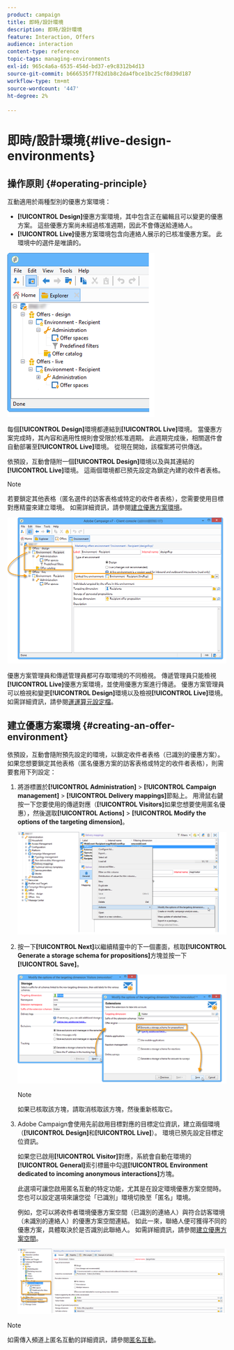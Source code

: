 ```yaml
---
product: campaign
title: 即時/設計環境
description: 即時/設計環境
feature: Interaction, Offers
audience: interaction
content-type: reference
topic-tags: managing-environments
exl-id: 965c4a6a-6535-454d-bd37-e9c8312b4d13
source-git-commit: b666535f7f82d1b8c2da4fbce1bc25cf8d39d187
workflow-type: tm+mt
source-wordcount: '447'
ht-degree: 2%

---
```


# 即時/設計環境{#live-design-environments}



## 操作原則 {#operating-principle}

互動適用於兩種型別的優惠方案環境：

* **[!UICONTROL Design]**&#x200B;優惠方案環境，其中包含正在編輯且可以變更的優惠方案。 這些優惠方案尚未經過核准週期，因此不會傳送給連絡人。
* **[!UICONTROL Live]**&#x200B;優惠方案環境包含向連絡人展示的已核准優惠方案。 此環境中的選件是唯讀的。

![](assets/offer_environments_overview_001.png)

每個&#x200B;**[!UICONTROL Design]**&#x200B;環境都連結到&#x200B;**[!UICONTROL Live]**&#x200B;環境。 當優惠方案完成時，其內容和適用性規則會受限於核准週期。 此週期完成後，相關選件會自動部署至&#x200B;**[!UICONTROL Live]**&#x200B;環境。 從現在開始，該檔案將可供傳送。

依預設，互動會隨附一個&#x200B;**[!UICONTROL Design]**&#x200B;環境以及與其連結的&#x200B;**[!UICONTROL Live]**&#x200B;環境。 這兩個環境都已預先設定為鎖定內建的收件者表格。

>[!NOTE]
>
>若要鎖定其他表格（匿名選件的訪客表格或特定的收件者表格），您需要使用目標對應精靈來建立環境。 如需詳細資訊，請參閱[建立優惠方案環境](#creating-an-offer-environment)。

![](assets/offer_environments_overview_002.png)

優惠方案管理員和傳遞管理員都可存取環境的不同檢視。 傳遞管理員只能檢視&#x200B;**[!UICONTROL Live]**&#x200B;優惠方案環境，並使用優惠方案進行傳遞。 優惠方案管理員可以檢視和變更&#x200B;**[!UICONTROL Design]**&#x200B;環境以及檢視&#x200B;**[!UICONTROL Live]**&#x200B;環境。 如需詳細資訊，請參閱[運運算元設定檔](../../interaction/using/operator-profiles.md)。

## 建立優惠方案環境 {#creating-an-offer-environment}

依預設，互動會隨附預先設定的環境，以鎖定收件者表格（已識別的優惠方案）。 如果您想要鎖定其他表格（匿名優惠方案的訪客表格或特定的收件者表格），則需要套用下列設定：

1. 將游標置於&#x200B;**[!UICONTROL Administration]** > **[!UICONTROL Campaign management]** > **[!UICONTROL Delivery mappings]**&#x200B;節點上。 用滑鼠右鍵按一下您要使用的傳遞對應（**[!UICONTROL Visitors]**&#x200B;如果您想要使用匿名優惠），然後選取&#x200B;**[!UICONTROL Actions]** > **[!UICONTROL Modify the options of the targeting dimension]**。

   ![](assets/offer_env_anonymous_001.png)

1. 按一下&#x200B;**[!UICONTROL Next]**&#x200B;以繼續精靈中的下一個畫面，核取&#x200B;**[!UICONTROL Generate a storage schema for propositions]**&#x200B;方塊並按一下&#x200B;**[!UICONTROL Save]**。

   ![](assets/offer_env_anonymous_002.png)

   >[!NOTE]
   >
   >如果已核取該方塊，請取消核取該方塊，然後重新核取它。

1. Adobe Campaign會使用先前啟用目標對應的目標定位資訊，建立兩個環境（**[!UICONTROL Design]**&#x200B;和&#x200B;**[!UICONTROL Live]**）。 環境已預先設定目標定位資訊。

   如果您已啟用&#x200B;**[!UICONTROL Visitor]**&#x200B;對應，系統會自動在環境的&#x200B;**[!UICONTROL General]**&#x200B;索引標籤中勾選&#x200B;**[!UICONTROL Environment dedicated to incoming anonymous interactions]**&#x200B;方塊。

   此選項可讓您啟用匿名互動的特定功能，尤其是在設定環境優惠方案空間時。 您也可以設定選項來讓您從「已識別」環境切換至「匿名」環境。

   例如，您可以將收件者環境優惠方案空間（已識別的連絡人）與符合訪客環境（未識別的連絡人）的優惠方案空間連結。 如此一來，聯絡人便可獲得不同的優惠方案，具體取決於是否識別此聯絡人。 如需詳細資訊，請參閱[建立優惠方案空間](../../interaction/using/creating-offer-spaces.md)。

   ![](assets/offer_env_anonymous_003.png)

>[!NOTE]
>
>如需傳入頻道上匿名互動的詳細資訊，請參閱[匿名互動](../../interaction/using/anonymous-interactions.md)。
